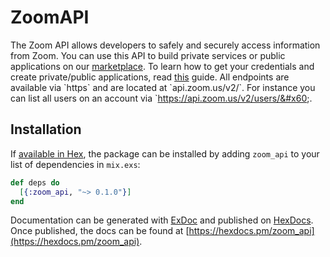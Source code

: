 # ZoomAPI

The Zoom API allows developers to safely and securely access information from Zoom. You can use this API to build private services or public applications on our [marketplace](http://marketplace.zoom.us). To learn how to get your credentials and create private/public applications, read [this](https://marketplace.zoom.us/docs/guides/authorization/register-app) guide. All endpoints are available via &#x60;https&#x60; and are located at &#x60;api.zoom.us/v2/&#x60;.  For instance you can list all users on an account via &#x60;https://api.zoom.us/v2/users/&#x60;.

## Installation

If [available in Hex](https://hex.pm/docs/publish), the package can be installed
by adding `zoom_api` to your list of dependencies in `mix.exs`:

```elixir
def deps do
  [{:zoom_api, "~> 0.1.0"}]
end
```

Documentation can be generated with [ExDoc](https://github.com/elixir-lang/ex_doc)
and published on [HexDocs](https://hexdocs.pm). Once published, the docs can
be found at [https://hexdocs.pm/zoom_api](https://hexdocs.pm/zoom_api).
